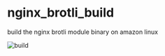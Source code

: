 # nginx_brotli_build
build the nginx brotli module binary on amazon linux  

![build](https://github.com/iamarno/nginx_brotli_build/actions/workflows/build.yml/badge.svg)
